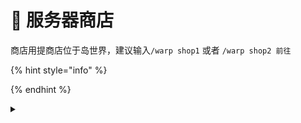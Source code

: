 # 🍠 服务器商店

商店用提商店位于岛世界，建议输入`/warp shop1` 或者 `/warp shop2 前往`

{% hint style="info" %}

{% endhint %}

<details>

<summary></summary>

shop1多为玩家出售处以及特殊物品买卖

shop2多为玩家购买处

</details>
